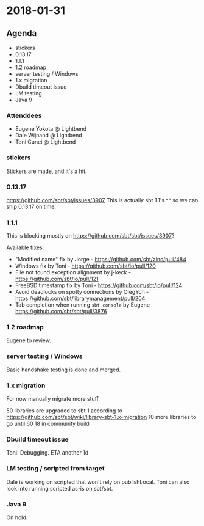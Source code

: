 # 2018-01-31

## Agenda

- stickers
- 0.13.17
- 1.1.1
- 1.2 roadmap
- server testing / Windows
- 1.x migration
- Dbuild timeout issue
- LM testing
- Java 9

### Attenddees

- Eugene Yokota @ Lightbend
- Dale Wijnand @ Lightbend
- Toni Cunei @ Lightbend

### stickers

Stickers are made, and it's a hit.

### 0.13.17

https://github.com/sbt/sbt/issues/3907
This is actually sbt 1.1's ^^ so we can ship 0.13.17 on time.

### 1.1.1

This is blocking mostly on https://github.com/sbt/sbt/issues/3907?

Available fixes:

- "Modified name" fix by Jorge - https://github.com/sbt/zinc/pull/484
- Windows fix by Toni - https://github.com/sbt/io/pull/120
- File not found exception alignment by j-keck - https://github.com/sbt/io/pull/121
- FreeBSD timestamp fix by Toni - https://github.com/sbt/io/pull/124
- Avoid deadlocks on spotty connections by OlegYch - https://github.com/sbt/librarymanagement/pull/204
- Tab completion when running `sbt console` by Eugene - https://github.com/sbt/sbt/pull/3876

### 1.2 roadmap

Eugene to review.

### server testing / Windows

Basic handshake testing is done and merged.

### 1.x migration

For now manually migrate more stuff.

50 libraries are upgraded to sbt 1 according to https://github.com/sbt/sbt/wiki/library-sbt-1.x-migration
10 more libraries to go until 60
18 in community build

### Dbuild timeout issue

Toni: Debugging. ETA another 1d

### LM testing / scripted from target

Dale is working on scripted that won't rely on publishLocal.
Toni can also look into running scripted as-is on sbt/sbt.

### Java 9

On hold.
